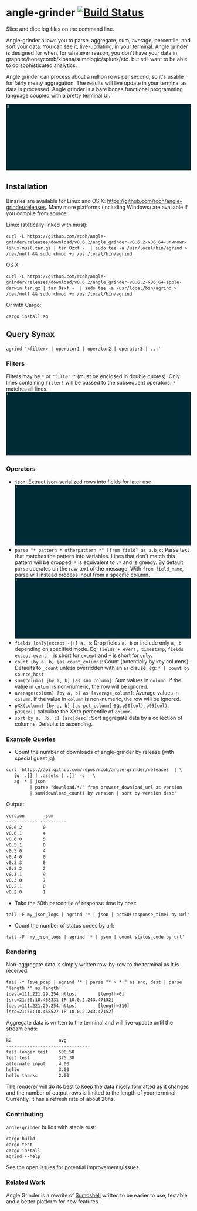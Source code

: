 # angle-grinder [![Build Status](https://travis-ci.org/rcoh/angle-grinder.svg?branch=master)](https://travis-ci.org/rcoh/angle-grinder)
Slice and dice log files on the command line. 

Angle-grinder allows you to parse, aggregate, sum, average, percentile, and sort your data. You can see it, live-updating, in your terminal. Angle grinder is designed for when, for whatever reason, you don't have your data in graphite/honeycomb/kibana/sumologic/splunk/etc. but still want to be able to do sophisticated analytics.

Angle grinder can process about a million rows per second, so it's usable for fairly meaty aggregation. The results will live update in your terminal as data is processed. Angle grinder is a bare bones functional programming language coupled with a pretty terminal UI.

![overview gif](/screen_shots/overview.gif)

## Installation
Binaries are available for Linux and OS X: https://github.com/rcoh/angle-grinder/releases. Many more platforms (including Windows) are available if you compile from source.

Linux (statically linked with musl):
```
curl -L https://github.com/rcoh/angle-grinder/releases/download/v0.6.2/angle_grinder-v0.6.2-x86_64-unknown-linux-musl.tar.gz | tar Ozxf -  | sudo tee -a /usr/local/bin/agrind > /dev/null && sudo chmod +x /usr/local/bin/agrind
```

OS X:
```
curl -L https://github.com/rcoh/angle-grinder/releases/download/v0.6.2/angle_grinder-v0.6.2-x86_64-apple-darwin.tar.gz | tar Ozxf -  | sudo tee -a /usr/local/bin/agrind > /dev/null && sudo chmod +x /usr/local/bin/agrind
```

Or with Cargo:
```
cargo install ag
```

## Query Synax

```
agrind '<filter> | operator1 | operator2 | operator3 | ...'
```

### Filters

Filters may be `*` or `"filter!"` (must be enclosed in double quotes). Only lines containing `filter!` will be passed to the subsequent operators. `*` matches all lines.
![filter.gif](/screen_shots/filter.gif)

### Operators

- `json`: Extract json-serialized rows into fields for later use
![json.gif](/screen_shots/json.gif)
- `parse "* pattern * otherpattern *" [from field] as a,b,c`: Parse text that matches the pattern into variables. Lines that don't match this pattern will be dropped. `*` is equivalent to `.*` and is greedy. By default, `parse` operates on the raw text of the message. With `from field_name`, parse will instead process input from a specific column.
![parse.gif](/screen_shots/parse.gif)
- `fields [only|except|-|+] a, b`: Drop fields `a, b` or include only `a, b` depending on specified mode. Eg: `fields + event, timestamp`, `fields except event`. `-` is short for `except` and `+` is short for `only`.
- `count [by a, b] [as count_column]`: Count (potentially by key columns). Defaults to `_count` unless overridden with an `as` clause. eg: `* | count by source_host`
- `sum(column) [by a, b] [as sum_column]`: Sum values in `column`. If the value in `column` is non-numeric, the row will be ignored.
- `average(column) [by a, b] as [average_column]`: Average values in `column`. If the value in `column` is non-numeric, the row will be ignored.
- `pXX(column) [by a, b] [as pct_column]` eg. `p50(col)`, `p05(col)`, `p99(col)` calculate the XXth percentile of `column`.
- `sort by a, [b, c] [asc|desc]`: Sort aggregate data by a collection of columns. Defaults to ascending. 

### Example Queries
- Count the number of downloads of angle-grinder by release (with special guest jq)
``` 
curl  https://api.github.com/repos/rcoh/angle-grinder/releases  | \
   jq '.[] | .assets | .[]' -c | \
   ag '* | json 
         | parse "download/*/" from browser_download_url as version 
         | sum(download_count) by version | sort by version desc'
```
Output:
```
version       _sum
-----------------------
v0.6.2        0
v0.6.1        4
v0.6.0        5
v0.5.1        0
v0.5.0        4
v0.4.0        0
v0.3.3        0
v0.3.2        2
v0.3.1        9
v0.3.0        7
v0.2.1        0
v0.2.0        1
```
- Take the 50th percentile of response time by host:
```
tail -F my_json_logs | agrind '* | json | pct50(response_time) by url'
```
- Count the number of status codes by url:
```
tail -F  my_json_logs | agrind '* | json | count status_code by url'
```

### Rendering
Non-aggregate data is simply written row-by-row to the terminal as it is received:
```
tail -f live_pcap | agrind '* | parse "* > *:" as src, dest | parse "length *" as length' 
[dest=111.221.29.254.https]        [length=0]        [src=21:50:18.458331 IP 10.0.2.243.47152]
[dest=111.221.29.254.https]        [length=310]      [src=21:50:18.458527 IP 10.0.2.243.47152]
```

Aggregate data is written to the terminal and will live-update until the stream ends:
```
k2                  avg         
--------------------------------
test longer test    500.50      
test test           375.38      
alternate input     4.00        
hello               3.00        
hello thanks        2.00        
```

The renderer will do its best to keep the data nicely formatted as it changes and the number of output rows is limited to the length of your terminal. Currently,
it has a refresh rate of about 20hz.

### Contributing
`angle-grinder` builds with stable rust:
```
cargo build
cargo test
cargo install
agrind --help
```

See the open issues for potential improvements/issues.

### Related Work 
Angle Grinder is a rewrite of [Sumoshell](https://github.com/SumoLogic/sumoshell) written to be easier to use, testable and a better platform for new features.
